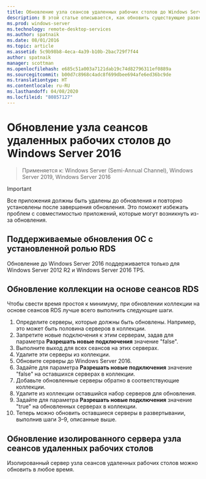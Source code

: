 ```yaml
---
title: Обновление узла сеансов удаленных рабочих столов до Windows Server 2016
description: В этой статье описывается, как обновить существующие развертывания служб удаленных рабочих столов до Windows Server 2016.
ms.prod: windows-server
ms.technology: remote-desktop-services
ms.author: spatnaik
ms.date: 08/01/2016
ms.topic: article
ms.assetid: 5c9b98b8-4eca-4a39-b10b-2bac729f7f44
author: spatnaik
manager: scottman
ms.openlocfilehash: e685c51a003a7121dab19c74d82796311ef0889a
ms.sourcegitcommit: b00d7c8968c4adc8f699dbee694afe6ed36bc9de
ms.translationtype: HT
ms.contentlocale: ru-RU
ms.lasthandoff: 04/08/2020
ms.locfileid: "80857127"
---
```

# <a name="upgrading-your-remote-desktop-session-host-to-windows-server-2016"></a>Обновление узла сеансов удаленных рабочих столов до Windows Server 2016

>Применяется к: Windows Server (Semi-Annual Channel), Windows Server 2019, Windows Server 2016

> [!IMPORTANT]
> Все приложения должны быть удалены до обновления и повторно установлены после завершения обновления. Это поможет избежать проблем с совместимостью приложений, которые могут возникнуть из-за обновления.

## <a name="supported-os-upgrades-with-rds-role-installed"></a>Поддерживаемые обновления ОС с установленной ролью RDS
Обновление до Windows Server 2016 поддерживается только для Windows Server 2012 R2 и Windows Server 2016 TP5.

## <a name="upgrading-a-rds-session-based-collection"></a>Обновление коллекции на основе сеансов RDS
Чтобы свести время простоя к минимуму, при обновлении коллекции на основе сеансов RDS лучше всего выполнить следующие шаги.

1. Определите серверы, которые должны быть обновлены. Например, это может быть половина серверов в коллекции.
2. Запретите новые подключения к этим серверам, задав для параметра **Разрешать новые подключения** значение "false".
3. Выполните выход для всех сеансов на этих серверах. 
4. Удалите эти серверы из коллекции.
5. Обновите серверы до Windows Server 2016.
6. Задайте для параметра **Разрешать новые подключения** значение "false" на оставшихся серверах в коллекции.
7. Добавьте обновленные серверы обратно в соответствующие коллекции.
8. Удалите из коллекции оставшийся набор серверов для обновления.
9. Задайте для параметра **Разрешать новые подключения** значение "true" на обновленных серверах в коллекции.
10. Теперь можно обновить оставшиеся серверы в развертывании, выполнив шаги 3–9, описанные выше.

## <a name="upgrading-a-standalone-rd-session-host-server"></a>Обновление изолированного сервера узла сеансов удаленных рабочих столов
Изолированный сервер узла сеансов удаленных рабочих столов можно обновить в любое время.